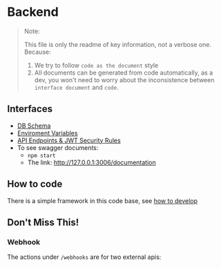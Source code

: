 # Backend

> Note:
>
> This file is only the readme of key information, not a verbose one. Because:
>
> 1. We try to follow `code as the document` style
> 1. All documents can be generated from code automatically, as a dev, you won't need to worry about the inconsistence between `interface document` and `code`.

## Interfaces

- [DB Schema](./src/schemas/)
- [Enviroment Variables](./src/env.ts)
- [API Endpoints & JWT Security Rules](./src/controllers.ts)
- To see swagger documents:
  - `npm start`
  - The link: http://127.0.0.1:3006/documentation

## How to code

There is a simple framework in this code base, see [how to develop](./README-for-Dev.md)

## Don't Miss This!

### Webhook

The actions under `/webhooks` are for two external apis:
